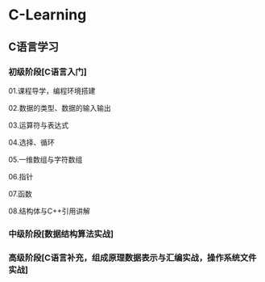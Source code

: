 # C-Learning
## C语言学习
### 初级阶段[C语言入门]

01.课程导学，编程环境搭建

02.数据的类型、数据的输入输出

03.运算符与表达式

04.选择、循环

05.一维数组与字符数组

06.指针

07.函数

08.结构体与C++引用讲解

### 中级阶段[数据结构算法实战]
### 高级阶段[C语言补充，组成原理数据表示与汇编实战，操作系统文件实战]
